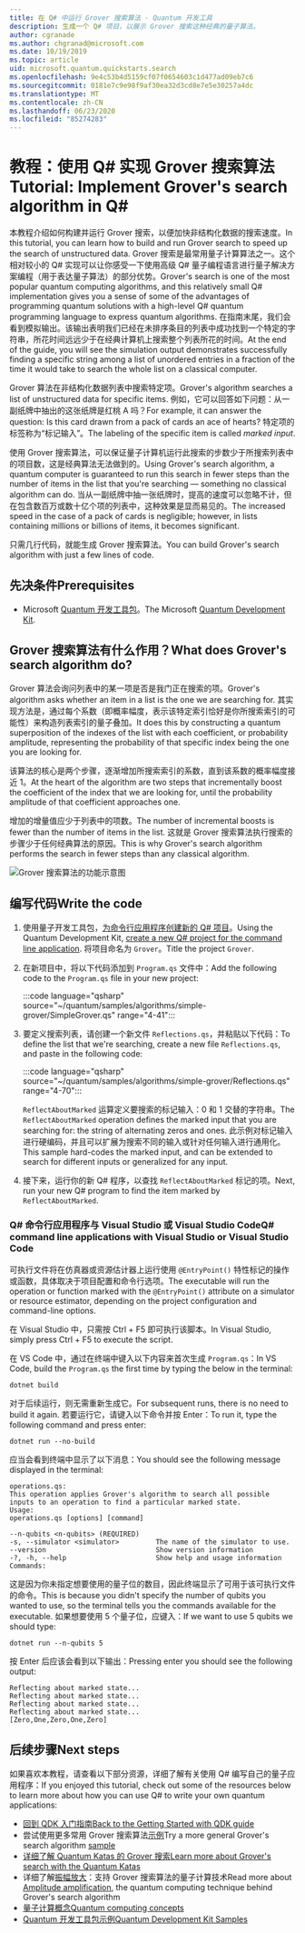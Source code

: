 ```yaml
---
title: 在 Q# 中运行 Grover 搜索算法 - Quantum 开发工具
description: 生成一个 Q# 项目，以展示 Grover 搜索这种经典的量子算法。
author: cgranade
ms.author: chgranad@microsoft.com
ms.date: 10/19/2019
ms.topic: article
uid: microsoft.quantum.quickstarts.search
ms.openlocfilehash: 9e4c53b4d5159cf07f0654603c1d477ad09eb7c6
ms.sourcegitcommit: 0181e7c9e98f9af30ea32d3cd8e7e5e30257a4dc
ms.translationtype: MT
ms.contentlocale: zh-CN
ms.lasthandoff: 06/23/2020
ms.locfileid: "85274283"
---
```

# <a name="tutorial-implement-grovers-search-algorithm-in-q"></a><span data-ttu-id="35af1-103">教程：使用 Q\# 实现 Grover 搜索算法</span><span class="sxs-lookup"><span data-stu-id="35af1-103">Tutorial: Implement Grover's search algorithm in Q\#</span></span>

<span data-ttu-id="35af1-104">本教程介绍如何构建并运行 Grover 搜索，以便加快非结构化数据的搜索速度。</span><span class="sxs-lookup"><span data-stu-id="35af1-104">In this tutorial, you can learn how to build and run Grover search to speed up the search of unstructured data.</span></span>  <span data-ttu-id="35af1-105">Grover 搜索是最常用量子计算算法之一。这个相对较小的 Q# 实现可以让你感受一下使用高级 Q# 量子编程语言进行量子解决方案编程（用于表达量子算法）的部分优势。</span><span class="sxs-lookup"><span data-stu-id="35af1-105">Grover's search is one of the most popular quantum computing algorithms, and this relatively small Q# implementation gives you a sense of some of the advantages of programming quantum solutions with a high-level Q# quantum programming language to express quantum algorithms.</span></span>  <span data-ttu-id="35af1-106">在指南末尾，我们会看到模拟输出。该输出表明我们已经在未排序条目的列表中成功找到一个特定的字符串，所花时间远远少于在经典计算机上搜索整个列表所花的时间。</span><span class="sxs-lookup"><span data-stu-id="35af1-106">At the end of the guide, you will see the simulation output demonstrates successfully finding a specific string among a list of unordered entries in a fraction of the time it would take to search the whole list on a classical computer.</span></span>

<span data-ttu-id="35af1-107">Grover 算法在非结构化数据列表中搜索特定项。</span><span class="sxs-lookup"><span data-stu-id="35af1-107">Grover's algorithm searches a list of unstructured data for specific items.</span></span> <span data-ttu-id="35af1-108">例如，它可以回答如下问题：从一副纸牌中抽出的这张纸牌是红桃 A 吗？</span><span class="sxs-lookup"><span data-stu-id="35af1-108">For example, it can answer the question: Is this card drawn from a pack of cards an ace of hearts?</span></span> <span data-ttu-id="35af1-109">特定项的标签称为“标记输入”。</span><span class="sxs-lookup"><span data-stu-id="35af1-109">The labeling of the specific item is called _marked input_.</span></span>

<span data-ttu-id="35af1-110">使用 Grover 搜索算法，可以保证量子计算机运行此搜索的步数少于所搜索列表中的项目数，这是经典算法无法做到的。</span><span class="sxs-lookup"><span data-stu-id="35af1-110">Using Grover's search algorithm, a quantum computer is guaranteed to run this search in fewer steps than the number of items in the list that you're searching — something no classical algorithm can do.</span></span> <span data-ttu-id="35af1-111">当从一副纸牌中抽一张纸牌时，提高的速度可以忽略不计，但在包含数百万或数十亿个项的列表中，这种效果是显而易见的。</span><span class="sxs-lookup"><span data-stu-id="35af1-111">The increased speed in the case of a pack of cards is negligible; however, in lists containing millions or billions of items, it becomes significant.</span></span>

<span data-ttu-id="35af1-112">只需几行代码，就能生成 Grover 搜索算法。</span><span class="sxs-lookup"><span data-stu-id="35af1-112">You can build Grover's search algorithm with just a few lines of code.</span></span>

## <a name="prerequisites"></a><span data-ttu-id="35af1-113">先决条件</span><span class="sxs-lookup"><span data-stu-id="35af1-113">Prerequisites</span></span>

- <span data-ttu-id="35af1-114">Microsoft [Quantum 开发工具包][install]。</span><span class="sxs-lookup"><span data-stu-id="35af1-114">The Microsoft [Quantum Development Kit][install].</span></span>

## <a name="what-does-grovers-search-algorithm-do"></a><span data-ttu-id="35af1-115">Grover 搜索算法有什么作用？</span><span class="sxs-lookup"><span data-stu-id="35af1-115">What does Grover's search algorithm do?</span></span>

<span data-ttu-id="35af1-116">Grover 算法会询问列表中的某一项是否是我门正在搜索的项。</span><span class="sxs-lookup"><span data-stu-id="35af1-116">Grover's algorithm asks whether an item in a list is the one we are searching for.</span></span> <span data-ttu-id="35af1-117">其实现方法是，通过每个系数（即概率幅度，表示该特定索引恰好是你所搜索索引的可能性）来构造列表索引的量子叠加。</span><span class="sxs-lookup"><span data-stu-id="35af1-117">It does this by constructing a quantum superposition of the indexes of the list with each coefficient, or probability amplitude, representing the probability of that specific index being the one you are looking for.</span></span>

<span data-ttu-id="35af1-118">该算法的核心是两个步骤，逐渐增加所搜索索引的系数，直到该系数的概率幅度接近 1。</span><span class="sxs-lookup"><span data-stu-id="35af1-118">At the heart of the algorithm are two steps that incrementally boost the coefficient of the index that we are looking for, until the probability amplitude of that coefficient approaches one.</span></span>

<span data-ttu-id="35af1-119">增加的增量值应少于列表中的项数。</span><span class="sxs-lookup"><span data-stu-id="35af1-119">The number of incremental boosts is fewer than the number of items in the list.</span></span> <span data-ttu-id="35af1-120">这就是 Grover 搜索算法执行搜索的步骤少于任何经典算法的原因。</span><span class="sxs-lookup"><span data-stu-id="35af1-120">This is why Grover's search algorithm performs the search in fewer steps than any classical algorithm.</span></span>

![Grover 搜索算法的功能示意图](~/media/grover.png)

## <a name="write-the-code"></a><span data-ttu-id="35af1-122">编写代码</span><span class="sxs-lookup"><span data-stu-id="35af1-122">Write the code</span></span>

1. <span data-ttu-id="35af1-123">使用量子开发工具包，[为命令行应用程序创建新的 Q# 项目](xref:microsoft.quantum.install.standalone)。</span><span class="sxs-lookup"><span data-stu-id="35af1-123">Using the Quantum Development Kit, [create a new Q# project for the command line application](xref:microsoft.quantum.install.standalone).</span></span> <span data-ttu-id="35af1-124">将项目命名为 `Grover`。</span><span class="sxs-lookup"><span data-stu-id="35af1-124">Title the project `Grover`.</span></span>

1. <span data-ttu-id="35af1-125">在新项目中，将以下代码添加到 `Program.qs` 文件中：</span><span class="sxs-lookup"><span data-stu-id="35af1-125">Add the following code to the `Program.qs` file in your new project:</span></span>

    :::code language="qsharp" source="~/quantum/samples/algorithms/simple-grover/SimpleGrover.qs" range="4-41":::

1. <span data-ttu-id="35af1-126">要定义搜索列表，请创建一个新文件 `Reflections.qs`，并粘贴以下代码：</span><span class="sxs-lookup"><span data-stu-id="35af1-126">To define the list that we're searching, create a new file `Reflections.qs`, and paste in the following code:</span></span>

    :::code language="qsharp" source="~/quantum/samples/algorithms/simple-grover/Reflections.qs" range="4-70":::

    <span data-ttu-id="35af1-127">`ReflectAboutMarked` 运算定义要搜索的标记输入：0 和 1 交替的字符串。</span><span class="sxs-lookup"><span data-stu-id="35af1-127">The `ReflectAboutMarked` operation defines the marked input that you are searching for: the string of alternating zeros and ones.</span></span> <span data-ttu-id="35af1-128">此示例对标记输入进行硬编码，并且可以扩展为搜索不同的输入或针对任何输入进行通用化。</span><span class="sxs-lookup"><span data-stu-id="35af1-128">This sample hard-codes the marked input, and can be extended to search for different inputs or generalized for any input.</span></span>

1. <span data-ttu-id="35af1-129">接下来，运行你的新 Q# 程序，以查找 `ReflectAboutMarked` 标记的项。</span><span class="sxs-lookup"><span data-stu-id="35af1-129">Next, run your new Q# program to find the item marked by `ReflectAboutMarked`.</span></span>

### <a name="q-command-line-applications-with-visual-studio-or-visual-studio-code"></a><span data-ttu-id="35af1-130">Q# 命令行应用程序与 Visual Studio 或 Visual Studio Code</span><span class="sxs-lookup"><span data-stu-id="35af1-130">Q# command line applications with Visual Studio or Visual Studio Code</span></span>

<span data-ttu-id="35af1-131">可执行文件将在仿真器或资源估计器上运行使用 `@EntryPoint()` 特性标记的操作或函数，具体取决于项目配置和命令行选项。</span><span class="sxs-lookup"><span data-stu-id="35af1-131">The executable will run the operation or function marked with the `@EntryPoint()` attribute on a simulator or resource estimator, depending on the project configuration and command-line options.</span></span>

<span data-ttu-id="35af1-132">在 Visual Studio 中，只需按 Ctrl + F5 即可执行该脚本。</span><span class="sxs-lookup"><span data-stu-id="35af1-132">In Visual Studio, simply press Ctrl + F5 to execute the script.</span></span>

<span data-ttu-id="35af1-133">在 VS Code 中，通过在终端中键入以下内容来首次生成 `Program.qs`：</span><span class="sxs-lookup"><span data-stu-id="35af1-133">In VS Code, build the `Program.qs` the first time by typing the below in the terminal:</span></span>

```Command line
dotnet build
```

<span data-ttu-id="35af1-134">对于后续运行，则无需重新生成它。</span><span class="sxs-lookup"><span data-stu-id="35af1-134">For subsequent runs, there is no need to build it again.</span></span> <span data-ttu-id="35af1-135">若要运行它，请键入以下命令并按 Enter：</span><span class="sxs-lookup"><span data-stu-id="35af1-135">To run it, type the following command and press enter:</span></span>

```Command line
dotnet run --no-build
```

<span data-ttu-id="35af1-136">应当会看到终端中显示了以下消息：</span><span class="sxs-lookup"><span data-stu-id="35af1-136">You should see the following message displayed in the terminal:</span></span>

```
operations.qs:
This operation applies Grover's algorithm to search all possible inputs to an operation to find a particular marked state.
Usage:
operations.qs [options] [command]

--n-qubits <n-qubits> (REQUIRED)
-s, --simulator <simulator>         The name of the simulator to use.
--version                           Show version information
-?, -h, --help                      Show help and usage information
Commands:
```

<span data-ttu-id="35af1-137">这是因为你未指定想要使用的量子位的数目，因此终端显示了可用于该可执行文件的命令。</span><span class="sxs-lookup"><span data-stu-id="35af1-137">This is because you didn't specify the number of qubits you wanted to use, so the terminal tells you the commands available for the executable.</span></span> <span data-ttu-id="35af1-138">如果想要使用 5 个量子位，应键入：</span><span class="sxs-lookup"><span data-stu-id="35af1-138">If we want to use 5 qubits we should type:</span></span>

```Command line
dotnet run --n-qubits 5
```

<span data-ttu-id="35af1-139">按 Enter 后应该会看到以下输出：</span><span class="sxs-lookup"><span data-stu-id="35af1-139">Pressing enter you should see the following output:</span></span>

```
Reflecting about marked state...
Reflecting about marked state...
Reflecting about marked state...
Reflecting about marked state...
[Zero,One,Zero,One,Zero]
```

## <a name="next-steps"></a><span data-ttu-id="35af1-140">后续步骤</span><span class="sxs-lookup"><span data-stu-id="35af1-140">Next steps</span></span>

<span data-ttu-id="35af1-141">如果喜欢本教程，请查看以下部分资源，详细了解有关使用 Q# 编写自己的量子应用程序：</span><span class="sxs-lookup"><span data-stu-id="35af1-141">If you enjoyed this tutorial, check out some of the resources below to learn more about how you can use Q# to write your own quantum applications:</span></span>

- [<span data-ttu-id="35af1-142">回到 QDK 入门指南</span><span class="sxs-lookup"><span data-stu-id="35af1-142">Back to the Getting Started with QDK guide</span></span>](xref:microsoft.quantum.welcome)
- <span data-ttu-id="35af1-143">尝试使用更多常用 Grover 搜索算法[示例](https://github.com/microsoft/Quantum/tree/master/samples/algorithms/database-search)</span><span class="sxs-lookup"><span data-stu-id="35af1-143">Try a more general Grover's search algorithm [sample](https://github.com/microsoft/Quantum/tree/master/samples/algorithms/database-search)</span></span>
- [<span data-ttu-id="35af1-144">详细了解 Quantum Katas 的 Grover 搜索</span><span class="sxs-lookup"><span data-stu-id="35af1-144">Learn more about Grover's search with the Quantum Katas</span></span>](xref:microsoft.quantum.overview.katas)
- <span data-ttu-id="35af1-145">详细了解[振幅放大][amplitude-amplification]：支持 Grover 搜索算法的量子计算技术</span><span class="sxs-lookup"><span data-stu-id="35af1-145">Read more about [Amplitude amplification][amplitude-amplification], the quantum computing technique behind Grover's search algorithm</span></span>
- [<span data-ttu-id="35af1-146">量子计算概念</span><span class="sxs-lookup"><span data-stu-id="35af1-146">Quantum computing concepts</span></span>](xref:microsoft.quantum.concepts.intro)
- [<span data-ttu-id="35af1-147">Quantum 开发工具包示例</span><span class="sxs-lookup"><span data-stu-id="35af1-147">Quantum Development Kit Samples</span></span>](https://docs.microsoft.com/samples/browse/?products=qdk)

<!-- LINKS -->

[install]: xref:microsoft.quantum.install
[amplitude-amplification]: xref:microsoft.quantum.libraries.standard.algorithms#amplitude-amplification
